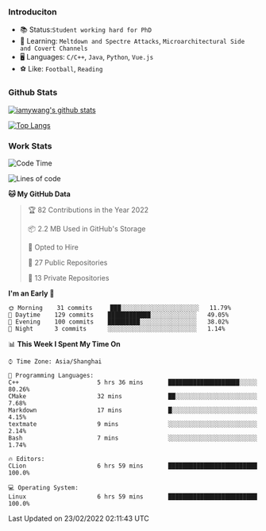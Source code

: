 ### Introduciton

- 📚 Status:`Student working hard for PhD`
- 🔎 Learning: `Meltdown and Spectre Attacks`, `Microarchitectural Side and Covert Channels`
- 🖥️ Languages: `C/C++`, `Java`, `Python`, `Vue.js`
- ⚽ Like: `Football`, `Reading`

### Github Stats

[![iamywang's github stats](https://github-readme-stats.vercel.app/api?username=iamywang&count_private=true&show_icons=true)]()

[![Top Langs](https://github-readme-stats.vercel.app/api/top-langs/?username=iamywang&layout=compact)]()

### Work Stats

<!--START_SECTION:waka-->
![Code Time](http://img.shields.io/badge/Code%20Time-109%20hrs%2026%20mins-blue)

![Lines of code](https://img.shields.io/badge/From%20Hello%20World%20I%27ve%20Written-535%20Thousand%20lines%20of%20code-blue)

**🐱 My GitHub Data** 

> 🏆 82 Contributions in the Year 2022
 > 
> 📦 2.2 MB Used in GitHub's Storage 
 > 
> 💼 Opted to Hire
 > 
> 📜 27 Public Repositories 
 > 
> 🔑 13 Private Repositories  
 > 
**I'm an Early 🐤** 

```text
🌞 Morning    31 commits     ███░░░░░░░░░░░░░░░░░░░░░░   11.79% 
🌆 Daytime    129 commits    ████████████░░░░░░░░░░░░░   49.05% 
🌃 Evening    100 commits    █████████░░░░░░░░░░░░░░░░   38.02% 
🌙 Night      3 commits      ░░░░░░░░░░░░░░░░░░░░░░░░░   1.14%

```


📊 **This Week I Spent My Time On** 

```text
⌚︎ Time Zone: Asia/Shanghai

💬 Programming Languages: 
C++                      5 hrs 36 mins       ████████████████████░░░░░   80.26% 
CMake                    32 mins             ██░░░░░░░░░░░░░░░░░░░░░░░   7.68% 
Markdown                 17 mins             █░░░░░░░░░░░░░░░░░░░░░░░░   4.15% 
textmate                 9 mins              ░░░░░░░░░░░░░░░░░░░░░░░░░   2.14% 
Bash                     7 mins              ░░░░░░░░░░░░░░░░░░░░░░░░░   1.74%

🔥 Editors: 
CLion                    6 hrs 59 mins       █████████████████████████   100.0%

💻 Operating System: 
Linux                    6 hrs 59 mins       █████████████████████████   100.0%

```


 Last Updated on 23/02/2022 02:11:43 UTC
<!--END_SECTION:waka-->
